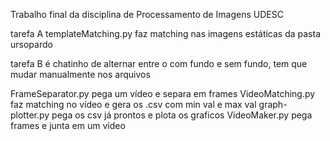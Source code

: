 Trabalho final da disciplina de Processamento de Imagens UDESC

tarefa A
templateMatching.py faz matching nas imagens estáticas da pasta ursopardo

tarefa B
é chatinho de alternar entre o com fundo e sem fundo, tem que mudar manualmente nos arquivos

FrameSeparator.py pega um vídeo e separa em frames
VideoMatching.py faz matching no vídeo e gera os .csv com min val e max val
graph-plotter.py pega os csv já prontos e plota os graficos
VideoMaker.py pega frames e junta em um vídeo
